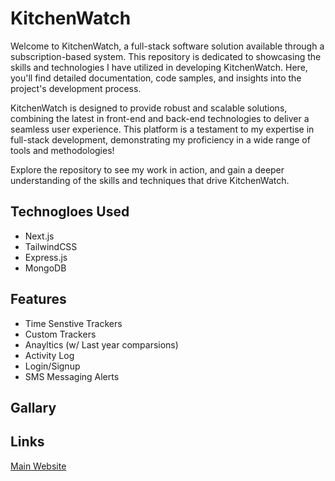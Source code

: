 # KitchenWatch
Welcome to KitchenWatch, a full-stack software solution available through a subscription-based system. This repository is dedicated to showcasing the skills and technologies I have utilized in developing KitchenWatch. Here, you'll find detailed documentation, code samples, and insights into the project's development process.

KitchenWatch is designed to provide robust and scalable solutions, combining the latest in front-end and back-end technologies to deliver a seamless user experience. This platform is a testament to my expertise in full-stack development, demonstrating my proficiency in a wide range of tools and methodologies!

Explore the repository to see my work in action, and gain a deeper understanding of the skills and techniques that drive KitchenWatch.

## Technogloes Used 
- Next.js
- TailwindCSS 
- Express.js
- MongoDB

## Features
- Time Senstive Trackers
- Custom Trackers
- Anayltics (w/ Last year comparsions)
- Activity Log
- Login/Signup
- SMS Messaging Alerts

## Gallary

## Links 
[Main Website](www.kitchenwatch.com)
 